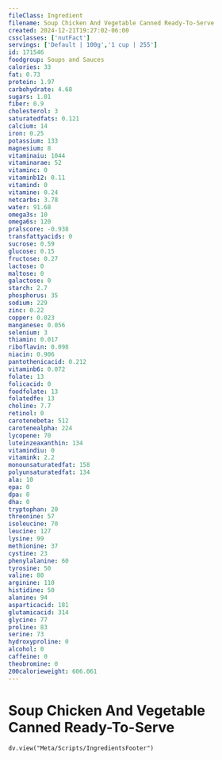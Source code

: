 ```yaml
---
fileClass: Ingredient
filename: Soup Chicken And Vegetable Canned Ready-To-Serve
created: 2024-12-21T19:27:02-06:00
cssclasses: ['nutFact']
servings: ['Default | 100g','1 cup | 255']
id: 171546
foodgroup: Soups and Sauces
calories: 33
fat: 0.73
protein: 1.97
carbohydrate: 4.68
sugars: 1.01
fiber: 0.9
cholesterol: 3
saturatedfats: 0.121
calcium: 14
iron: 0.25
potassium: 133
magnesium: 8
vitaminaiu: 1044
vitaminarae: 52
vitaminc: 0
vitaminb12: 0.11
vitamind: 0
vitamine: 0.24
netcarbs: 3.78
water: 91.68
omega3s: 10
omega6s: 120
pralscore: -0.938
transfattyacids: 0
sucrose: 0.59
glucose: 0.15
fructose: 0.27
lactose: 0
maltose: 0
galactose: 0
starch: 2.7
phosphorus: 35
sodium: 229
zinc: 0.22
copper: 0.023
manganese: 0.056
selenium: 3
thiamin: 0.017
riboflavin: 0.098
niacin: 0.906
pantothenicacid: 0.212
vitaminb6: 0.072
folate: 13
folicacid: 0
foodfolate: 13
folatedfe: 13
choline: 7.7
retinol: 0
carotenebeta: 512
carotenealpha: 224
lycopene: 70
luteinzeaxanthin: 134
vitamindiu: 0
vitamink: 2.2
monounsaturatedfat: 158
polyunsaturatedfat: 134
ala: 10
epa: 0
dpa: 0
dha: 0
tryptophan: 20
threonine: 57
isoleucine: 70
leucine: 127
lysine: 99
methionine: 37
cystine: 23
phenylalanine: 60
tyrosine: 50
valine: 80
arginine: 110
histidine: 50
alanine: 94
asparticacid: 181
glutamicacid: 314
glycine: 77
proline: 83
serine: 73
hydroxyproline: 0
alcohol: 0
caffeine: 0
theobromine: 0
200calorieweight: 606.061
---
```


# Soup Chicken And Vegetable Canned Ready-To-Serve

```dataviewjs
dv.view("Meta/Scripts/IngredientsFooter")
```